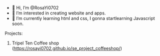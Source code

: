 - 👋 Hi, I’m @RosaYi0702
- 👀 I’m interested in creating website and apps.
- 🌱 I’m currently learning html and css, I gonna startlearning Javascript soon.

Projects:
1. Tripel Ten Coffee shop (https://rosayi0702.github.io/se_project_coffeeshop/)

<!---
RosaYi0702/RosaYi0702 is a ✨ special ✨ repository because its `README.md` (this file) appears on your GitHub profile.
You can click the Preview link to take a look at your changes.
--->
